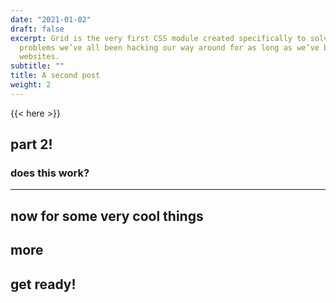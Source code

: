 ```yaml
---
date: "2021-01-02"
draft: false
excerpt: Grid is the very first CSS module created specifically to solve the layout
  problems we’ve all been hacking our way around for as long as we’ve been making
  websites.
subtitle: ""
title: A second post
weight: 2
---
```


{{< here >}}


## part 2!

### does this work?

---

## now for some very cool things

## more

## get ready!
